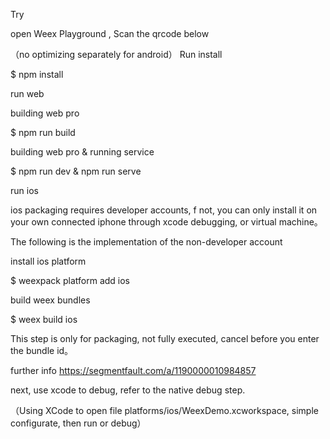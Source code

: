 Try

open Weex Playground , Scan the qrcode below

（no optimizing separately for android）
Run
install

$ npm install

run web

building web pro

$ npm run build 

building web pro & running service

$ npm run dev & npm run serve 

run ios

ios packaging requires developer accounts, f not, you can only install it on your own connected iphone through xcode debugging, or virtual machine。

The following is the implementation of the non-developer account

install ios platform

$ weexpack platform add ios

build weex bundles

$ weex build ios

This step is only for packaging, not fully executed, cancel before you enter the bundle id。

further info https://segmentfault.com/a/1190000010984857

next, use xcode to debug, refer to the native debug step.

（Using XCode to open file platforms/ios/WeexDemo.xcworkspace, simple configurate, then run or debug）
